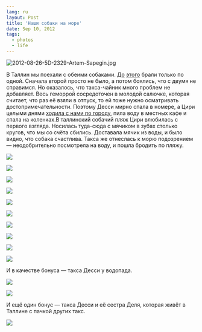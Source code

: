 ```yaml
---
lang: ru
layout: Post
title: 'Наши собаки на море'
date: Sep 10, 2012
tags:
  - photos
  - life
---
```


![2012-08-26-5D-2329-Artem-Sapegin.jpg](photo://2012-08-26_5D_2329_Artem_Sapegin)

В Таллин мы поехали с обеими собаками. [До](http://morning.photos/travel/netherlands) [этого](http://morning.photos/travel/salzburg) брали только по одной. Сначала второй просто не было, а потом боялись, что с двумя не справимся. Но оказалось, что такса-чайник много проблем не добавляет. Весь геморрой сосредоточен в молодой салючке, которая считает, что раз её взяли в отпуск, то ей тоже нужно осматривать достопримечательности. Поэтому Десси мирно спала в номере, а Цири целыми днями [ходила с нами по городу](http://foto.mail.ru/mail/artem-sapegin/1022), пила воду в местных кафе и спала на коленках.В таллинский собачий пляж Цири влюбилась с первого взгляда. Носилась туда-сюда с мячиком в зубах столько кругов, что мы со счёта сбились. Доставала мячик из воды, и было видно, что собака счастлива. Такса же отнеслась к морю подозрением — неодобрительно посмотрела на воду, и пошла бродить по пляжу.

<!--more-->

![](photo://2012-08-21_5D_1496_Artem_Sapegin)

![](photo://2012-08-21_5D_1553_Artem_Sapegin)

![](photo://2012-08-21_5D_1567_Artem_Sapegin)

![](photo://2012-08-24_5D_2066_Artem_Sapegin)

![](photo://2012-08-26_5D_2344_Artem_Sapegin)

![](photo://2012-08-26_5D_2548_Artem_Sapegin)

![](photo://2012-08-26_5D_2551_Artem_Sapegin)

![](photo://2012-08-26_5D_2558_Artem_Sapegin)

![](photo://2012-08-26_5D_2323_Artem_Sapegin)

![](photo://2012-08-26_5D_2378_Artem_Sapegin)

И в качестве бонуса — такса Десси у водопада.

![](photo://2012-08-20_5D_1165_Artem_Sapegin)

![](photo://2012-08-20_5D_1287_Artem_Sapegin)

И ещё один бонус — такса Десси и её сестра Деля, которая живёт в Таллине с пачкой других такс.

![](photo://2012-08-20_5D_1083_Artem_Sapegin)
